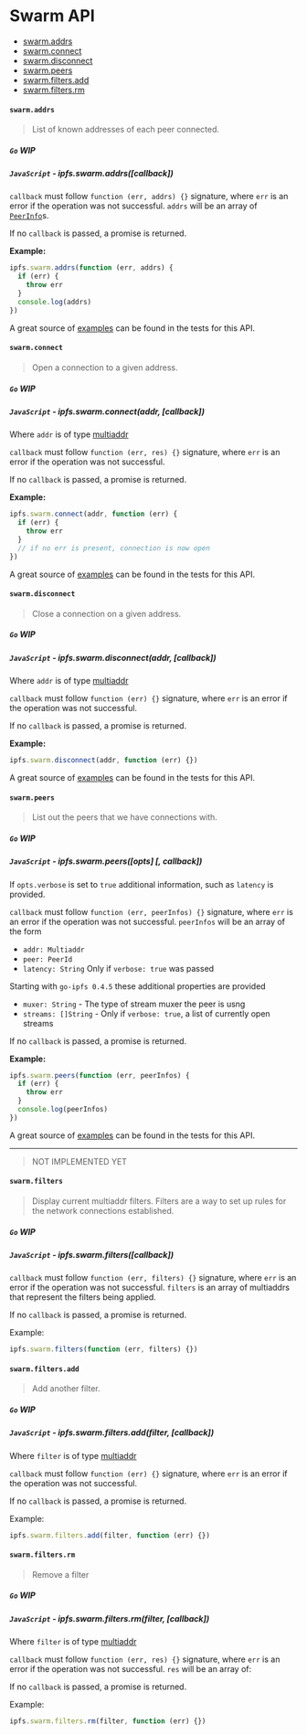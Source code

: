 # Swarm API

* [swarm.addrs](#swarmaddrs)
* [swarm.connect](#swarmconnect)
* [swarm.disconnect](#swarmdisconnect)
* [swarm.peers](#swarmpeers)
* [swarm.filters.add](#swarmfiltersadd)
* [swarm.filters.rm](#swarmfiltersrm)

#### `swarm.addrs`

> List of known addresses of each peer connected.

##### `Go` **WIP**

##### `JavaScript` - ipfs.swarm.addrs([callback])

`callback` must follow `function (err, addrs) {}` signature, where `err` is an error if the operation was not successful. `addrs` will be an array of [`PeerInfo`](https://github.com/libp2p/js-peer-info)s.

If no `callback` is passed, a promise is returned.

**Example:**

```JavaScript
ipfs.swarm.addrs(function (err, addrs) {
  if (err) {
    throw err
  }
  console.log(addrs)
})
```

A great source of [examples][] can be found in the tests for this API.

#### `swarm.connect`

> Open a connection to a given address.

##### `Go` **WIP**

##### `JavaScript` - ipfs.swarm.connect(addr, [callback])

Where `addr` is of type [multiaddr](https://github.com/multiformats/js-multiaddr)

`callback` must follow `function (err, res) {}` signature, where `err` is an error if the operation was not successful.

If no `callback` is passed, a promise is returned.

**Example:**

```JavaScript
ipfs.swarm.connect(addr, function (err) {
  if (err) {
    throw err
  }
  // if no err is present, connection is now open
})
```

A great source of [examples][] can be found in the tests for this API.

#### `swarm.disconnect`

> Close a connection on a given address.

##### `Go` **WIP**

##### `JavaScript` - ipfs.swarm.disconnect(addr, [callback])

Where `addr` is of type [multiaddr](https://github.com/multiformats/js-multiaddr)

`callback` must follow `function (err) {}` signature, where `err` is an error if the operation was not successful.

If no `callback` is passed, a promise is returned.

**Example:**

```JavaScript
ipfs.swarm.disconnect(addr, function (err) {})
```

A great source of [examples][] can be found in the tests for this API.

#### `swarm.peers`

> List out the peers that we have connections with.

##### `Go` **WIP**

##### `JavaScript` - ipfs.swarm.peers([opts] [, callback])

If `opts.verbose` is set to `true` additional information, such as `latency` is provided.

`callback` must follow `function (err, peerInfos) {}` signature, where `err` is an error if the operation was not successful. `peerInfos` will be an array of the form

- `addr: Multiaddr`
- `peer: PeerId`
- `latency: String` Only if `verbose: true`  was passed

Starting with `go-ipfs 0.4.5` these additional properties are provided

- `muxer: String` - The type of stream muxer the peer is usng
- `streams: []String` - Only if `verbose: true`, a list of currently open streams

If no `callback` is passed, a promise is returned.

**Example:**

```JavaScript
ipfs.swarm.peers(function (err, peerInfos) {
  if (err) {
    throw err
  }
  console.log(peerInfos)
})
```

A great source of [examples][] can be found in the tests for this API.

------------------------------

> NOT IMPLEMENTED YET

#### `swarm.filters`

> Display current multiaddr filters. Filters are a way to set up rules for the network connections established.

##### `Go` **WIP**

##### `JavaScript` - ipfs.swarm.filters([callback])

`callback` must follow `function (err, filters) {}` signature, where `err` is an error if the operation was not successful. `filters` is an array of multiaddrs that represent the filters being applied.

If no `callback` is passed, a promise is returned.

Example:

```JavaScript
ipfs.swarm.filters(function (err, filters) {})
```

#### `swarm.filters.add`

> Add another filter.

##### `Go` **WIP**

##### `JavaScript` - ipfs.swarm.filters.add(filter, [callback])

Where `filter` is of type [multiaddr]()

`callback` must follow `function (err) {}` signature, where `err` is an error if the operation was not successful.

If no `callback` is passed, a promise is returned.

Example:

```JavaScript
ipfs.swarm.filters.add(filter, function (err) {})
```

#### `swarm.filters.rm`

> Remove a filter

##### `Go` **WIP**

##### `JavaScript` - ipfs.swarm.filters.rm(filter, [callback])

Where `filter` is of type [multiaddr]()

`callback` must follow `function (err, res) {}` signature, where `err` is an error if the operation was not successful. `res` will be an array of:

If no `callback` is passed, a promise is returned.

Example:

```JavaScript
ipfs.swarm.filters.rm(filter, function (err) {})
```

[examples]: https://github.com/ipfs/interface-ipfs-core/blob/master/js/src/swarm.js
